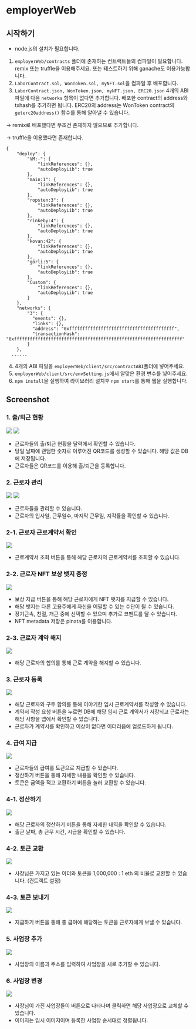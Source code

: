 # **employerWeb**

## 시작하기
- node.js의 설치가 필요합니다.

1. `employerWeb/contracts` 폴더에 존재하는 컨트랙트들의 컴파일이 필요합니다. remix 또는 truffle을 이용해주세요. 또는 테스트하기 위해 ganache도 이용가능합니다.
2. `LaborContract.sol, WonToken.sol, myNFT.sol`을 컴파일 후 배포합니다.
3. `LaborContract.json, WonToken.json, myNFT.json, ERC20.json` 4개의 ABI 파일에 다음 `networks` 항목이 없다면 추가합니다. 배포한 contract의 address와 txhash를 추가하면 됩니다. ERC20의 address는 WonToken contract의 `geterc20address()` 함수를 통해 알아낼 수 있습니다.

-> remix로 배포했다면 무조건 존재하지 않으므로 추가합니다.

-> truffle을 이용했다면 존재합니다.

```
{
	"deploy": {
		"VM:-": {
			"linkReferences": {},
			"autoDeployLib": true
		},
		"main:1": {
			"linkReferences": {},
			"autoDeployLib": true
		},
		"ropsten:3": {
			"linkReferences": {},
			"autoDeployLib": true
		},
		"rinkeby:4": {
			"linkReferences": {},
			"autoDeployLib": true
		},
		"kovan:42": {
			"linkReferences": {},
			"autoDeployLib": true
		},
		"görli:5": {
			"linkReferences": {},
			"autoDeployLib": true
		},
		"Custom": {
			"linkReferences": {},
			"autoDeployLib": true
		}
	},
	"networks": {
		"3": {
		  "events": {},
		  "links": {},
		  "address": "0xffffffffffffffffffffffffffffffffffffffff",
		  "transactionHash": "0xffffffffffffffffffffffffffffffffffffffffffffffffffffffffffffffff"
		}
	},
  ......
```
4. 4개의 ABI 파일을 `employerWeb/client/src/contractABI`폴더에 넣어주세요.
5. `employerWeb/client/src/envSetting.js`에서 알맞은 환경 변수를 넣어주세요.
6. `npm install`을 실행하여 라이브러리 설치후 `npm start`를 통해 웹을 실행합니다.

## Screenshot

### 1. 출/퇴근 현황

<img src="/images/web/1-noqr.png">
<img src="/images/web/1.png">

- 근로자들의 출/퇴근 현황을 달력에서 확인할 수 있습니다.
- 당일 날짜에 랜덤한 숫자로 이루어진 QR코드를 생성할 수 있습니다. 해당 값은 DB에 저장됩니다.
- 근로자들은 QR코드를 이용해 출/퇴근을 등록합니다.

### 2. 근로자 관리 
<img src="/images/web/2.png">
<img src="/images/web/2-another.png">

- 근로자들을 관리할 수 있습니다.
- 근로자의 입사일, 근무일수, 마지막 근무일, 지각률을 확인할 수 있습니다.

### 2-1. 근로자 근로계약서 확인
<img src="/images/web/2-contract.png">

- 근로계약서 조회 버튼을 통해 해당 근로자의 근로계약서를 조회할 수 있습니다.

### 2-2. 근로자 NFT 보상 뱃지 증정
<img src="/images/web/2-badge.png">

- 보상 지급 버튼을 통해 해당 근로자에게 NFT 뱃지를 지급할 수 있습니다.
- 해당 뱃지는 다른 고용주에게 자신을 어필할 수 있는 수단이 될 수 있습니다.
- 장기근속, 친절, 개근 중에 선택할 수 있으며 추가로 코멘트를 달 수 있습니다.
- NFT metadata 저장은 pinata를 이용합니다.

### 2-3. 근로자 계약 해지
<img src="/images/web/2-delete.png">

- 해당 근로자의 합의를 통해 근로 계약을 해지할 수 있습니다.

### 3. 근로자 등록
<img src="/images/web/3.png">

- 해당 근로자와 구두 합의를 통해 이야기한 임시 근로계약서를 작성할 수 있습니다.
- 계약서 작성 요청 버튼을 누르면 DB에 해당 임시 근로 계약서가 저장되고 근로자는 해당 사항을 앱에서 확인할 수 있습니다.
- 근로자가 계약서를 확인하고 이상이 없다면 이더리움에 업로드하게 됩니다.

### 4. 급여 지급
<img src="/images/web/4.png">

- 근로자들의 급여를 토큰으로 지급할 수 있습니다.
- 정산하기 버튼을 통해 자세한 내용을 확인할 수 있습니다.
- 토큰은 금액을 적고 교환하기 버튼을 눌러 교환할 수 있습니다.

### 4-1. 정산하기
<img src="/images/web/4-calculate.png">

- 해당 근로자의 정산하기 버튼을 통해 자세한 내역을 확인할 수 있습니다.
- 출근 날짜, 총 근무 시간, 시급을 확인할 수 있습니다.

### 4-2. 토큰 교환
<img src="/images/web/4-tokenchange.png">

- 사장님은 가지고 있는 이더와 토큰을 1,000,000 : 1 eth 의 비율로 교환할 수 있습니다. (컨트랙트 설정)

### 4-3. 토큰 보내기
<img src="/images/web/4-sendtoken.png">

- 지급하기 버튼을 통해 총 급여에 해당하는 토큰을 근로자에게 보낼 수 있습니다.

### 5. 사업장 추가
<img src="/images/web/5.png">

- 사업장의 이름과 주소를 입력하여 사업장을 새로 추가할 수 있습니다.

### 6. 사업장 변경
<img src="/images/web/6.png">

- 사장님이 가진 사업장들이 버튼으로 나타나며 클릭하면 해당 사업장으로 교체할 수 있습니다.
- 이미지는 임시 이미지이며 등록한 사업장 순서대로 정렬됩니다.
